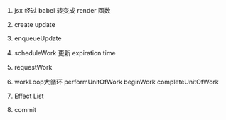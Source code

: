 
1. jsx 经过 babel 转变成 render 函数

2. create update

3. enqueueUpdate

4. scheduleWork 更新 expiration time

5. requestWork


6. workLoop大循环
    performUnitOfWork
    beginWork
    completeUnitOfWork

7. Effect List

8. commit
